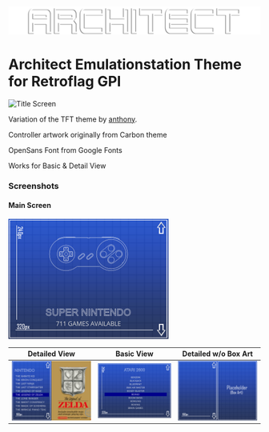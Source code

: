 ![Logo1](/_inc/images/logo.png)

<h1>Architect Emulationstation Theme for Retroflag GPI </h1>

![Title Screen](https://i.imgur.com/SZhhMCn.png "Main Screen-Architect")

Variation of the TFT theme by [anthony](https://github.com/anthonycaccese/es-theme-tft). 

Controller artwork originally from Carbon theme

OpenSans Font from Google Fonts

Works for Basic & Detail View

<h3>Screenshots</h3>

<h4>Main Screen</h4>

![Screenshot1](/screenshots/architect-main.png)

| Detailed View | Basic View | Detailed w/o Box Art
| --- | --- | ---
| ![Screenshot2](/screenshots/architect-detail-list.png) | ![Screenshot3](/screenshots/architect-basic-list.png) | ![Screenshot4](/screenshots/background-grid.png)

